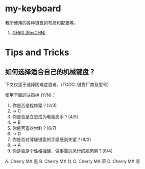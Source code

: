 # my-keyboard

我所使用的各种键盘的布局和配置等。

1. [GH60 (RevCHN)](GH60RevCHN/README.md)


# Tips and Tricks

## 如何选择适合自己的机械键盘？

下文仅适于选择困难症患者。(TODO: 键盘厂商及型号)

使用下面的决策树 (Y/N)：

1. 你是否是程序猿？(2/3)
2. -> C
3. 你是否是立志成为电竞高手？(4/5)
4. -> B
5. 你是否喜欢尝鲜？(6/7)
6. -> D
7. 你是否对薄膜键盘的手感感到失望？(9/2)
8. -> A
9. 你是否是个性格强硬、做事雷厉风行的肌肉男？(8/4)

A. Cherry MX 黑
B. Cherry MX 红
C. Cherry MX 茶
D. Cherry MX 青
